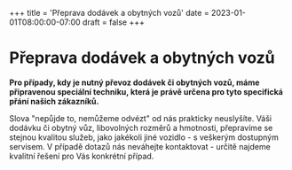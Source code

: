 +++
title = 'Přeprava dodávek a obytných vozů'
date = 2023-01-01T08:00:00-07:00
draft = false
+++

# Přeprava dodávek a obytných vozů

**Pro případy, kdy je nutný převoz dodávek či obytných vozů, máme připravenou speciální techniku, která je právě určena pro tyto specifická přání našich zákazníků.**

Slova "nepůjde to, nemůžeme odvézt" od nás prakticky neuslyšíte. Váši dodávku či obytný vůz, libovolných rozměrů a hmotnosti, přepravíme se stejnou kvalitou služeb, jako jakékoli jiné vozidlo - s veškerým dostupným servisem. V případě dotazů nás neváhejte kontaktovat - určitě najdeme kvalitní řešení pro Vás konkrétní případ.
